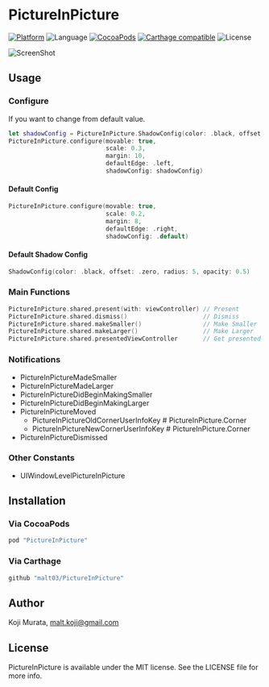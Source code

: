# PictureInPicture

[![Platform](https://img.shields.io/cocoapods/p/PictureInPicture.svg?style=flat)](http://cocoapods.org/pods/PictureInPicture)
![Language](https://img.shields.io/badge/language-Swift%204.0-orange.svg)
[![CocoaPods](https://img.shields.io/cocoapods/v/PictureInPicture.svg?style=flat)](http://cocoapods.org/pods/PictureInPicture)
[![Carthage compatible](https://img.shields.io/badge/Carthage-compatible-4BC51D.svg?style=flat)](https://github.com/Carthage/Carthage)
![License](https://img.shields.io/github/license/malt03/PictureInPicture.svg?style=flat)

![ScreenShot](https://raw.githubusercontent.com/malt03/PictureInPicture/master/README/Screenshot.gif)

## Usage
### Configure
If you want to change from default value.

```swift
let shadowConfig = PictureInPicture.ShadowConfig(color: .black, offset: .zero, radius: 10, opacity: 1)
PictureInPicture.configure(movable: true,
                           scale: 0.3,
                           margin: 10,
                           defaultEdge: .left,
                           shadowConfig: shadowConfig)
```

#### Default Config
```swift
PictureInPicture.configure(movable: true,
                           scale: 0.2,
                           margin: 8,
                           defaultEdge: .right,
                           shadowConfig: .default)
```

#### Default Shadow Config
```swift
ShadowConfig(color: .black, offset: .zero, radius: 5, opacity: 0.5)
```

### Main Functions
```swift
PictureInPicture.shared.present(with: viewController) // Present
PictureInPicture.shared.dismiss()                     // Dismiss
PictureInPicture.shared.makeSmaller()                 // Make Smaller
PictureInPicture.shared.makeLarger()                  // Make Larger
PictureInPicture.shared.presentedViewController       // Get presented ViewController
```

### Notifications
- PictureInPictureMadeSmaller
- PictureInPictureMadeLarger
- PictureInPictureDidBeginMakingSmaller
- PictureInPictureDidBeginMakingLarger
- PictureInPictureMoved
  - PictureInPictureOldCornerUserInfoKey # PictureInPicture.Corner
  - PictureInPictureNewCornerUserInfoKey # PictureInPicture.Corner
- PictureInPictureDismissed

### Other Constants
- UIWindowLevelPictureInPicture

## Installation

### Via CocoaPods
```ruby
pod "PictureInPicture"
```

### Via Carthage
```ruby
github "malt03/PictureInPicture"
```

## Author

Koji Murata, malt.koji@gmail.com

## License

PictureInPicture is available under the MIT license. See the LICENSE file for more info.
